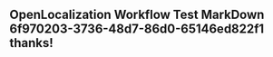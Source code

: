 <properties
ms.topic="hero-topic"
ms.test1="hero-topic"
ms.test2="test"/>

## OpenLocalization Workflow Test MarkDown 6f970203-3736-48d7-86d0-65146ed822f1 thanks!
